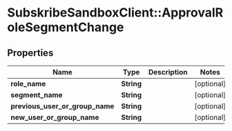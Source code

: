 # SubskribeSandboxClient::ApprovalRoleSegmentChange

## Properties
Name | Type | Description | Notes
------------ | ------------- | ------------- | -------------
**role_name** | **String** |  | [optional] 
**segment_name** | **String** |  | [optional] 
**previous_user_or_group_name** | **String** |  | [optional] 
**new_user_or_group_name** | **String** |  | [optional] 


